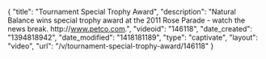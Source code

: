{
    "title": "Tournament Special Trophy Award",
    "description": "Natural Balance wins special trophy award at the 2011 Rose Parade - watch the news break. http:\/\/www.petco.com.",
    "videoid": "146118",
    "date_created": "1394818942",
    "date_modified": "1418181189",
    "type": "captivate",
    "layout": "video",
    "url": "\/v\/tournament-special-trophy-award\/146118"
}
